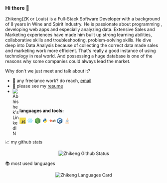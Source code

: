 <!--
**Zhikeng/Zhikeng** is a ✨ _special_ ✨ repository because its `README.md` (this file) appears on your GitHub profile.

Here are some ideas to get you started:

- 🔭 I’m currently working on ...
- 🌱 I’m currently learning ...
- 👯 I’m looking to collaborate on ...
- 🤔 I’m looking for help with ...
- 💬 Ask me about ...
- 📫 How to reach me: ...
- 😄 Pronouns: ...
- ⚡ Fun fact: ...
-->

### Hi there 👋

Zhikeng(ZK or Louis) is a Full-Stack Software Developer with a background of 8 years in Wine and Spirit Industry. He is passionate about programming , developing web apps and especially analyzing data. Extensive Sales and Marketing experiences have made him built up strong learning abilities,  collaborative skills and troubleshooting, problem-solving skills. 
He dive deep into Data Analysis because of collecting the correct data made sales and marketing work more efficient. That's really a good instance of using technology in real world. And possessing a huge database is one of the reasons why some companies could always lead the market. 

Why don't we just meet and talk about it?
- 💼 any freelance work? do reach, [email](mailto:kongzhikeng@gmail.com)
- 📄 please see my [resume](https://docs.google.com/document/d/1QEn4S7SVHmVYStuJGdt9jjxIDg6YjRV612iCUKVlQdE/edit?usp=sharing)
- <a href="https://www.linkedin.com/in/zhikeng-kong/">
  <img align="left" alt="Abhishek's LinkedIN" width="22px" src="https://raw.githubusercontent.com/peterthehan/peterthehan/master/assets/linkedin.svg" />
</a>

<br />

**languages and tools:**  

<code><img height="20" src="https://raw.githubusercontent.com/github/explore/80688e429a7d4ef2fca1e82350fe8e3517d3494d/topics/javascript/javascript.png"></code>
<code><img height="20" src="https://raw.githubusercontent.com/github/explore/80688e429a7d4ef2fca1e82350fe8e3517d3494d/topics/react/react.png"></code>
<code><img height="20" src="https://raw.githubusercontent.com/github/explore/80688e429a7d4ef2fca1e82350fe8e3517d3494d/topics/nodejs/nodejs.png"></code>
<code><img height="20" src="https://raw.githubusercontent.com/github/explore/80688e429a7d4ef2fca1e82350fe8e3517d3494d/topics/python/python.png"></code>
<code><img height="20" src="https://raw.githubusercontent.com/github/explore/80688e429a7d4ef2fca1e82350fe8e3517d3494d/topics/git/git.png"></code>
<code><img height="20" src="https://raw.githubusercontent.com/github/explore/80688e429a7d4ef2fca1e82350fe8e3517d3494d/topics/cpp/cpp.png"></code>
<code><img height="20" src="https://raw.githubusercontent.com/github/explore/80688e429a7d4ef2fca1e82350fe8e3517d3494d/topics/java/java.png"></code>

<br />

📈 my github stats

<p align="center"> <img src="https://github-readme-stats.vercel.app/api?username=Zhikeng&show_icons=true&theme=gotham" alt="Zhikeng Github Status" />

📚 most used languages

<p align="center"> <img src="https://github-readme-stats.vercel.app/api/top-langs/?username=Zhikeng&layout=compact" alt="Zhikeng Languages Card" />
